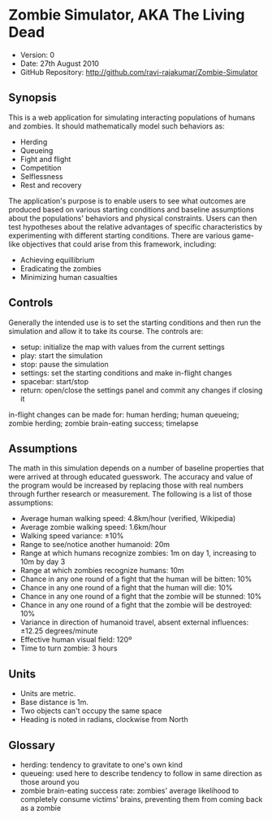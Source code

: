# Zombie Simulator, AKA The Living Dead

- Version: 0
- Date: 27th August 2010
- GitHub Repository: <http://github.com/ravi-rajakumar/Zombie-Simulator>

## Synopsis

This is a web application for simulating interacting populations of humans and zombies. It should mathematically model such behaviors as:

- Herding
- Queueing
- Fight and flight
- Competition
- Selflessness
- Rest and recovery

The application's purpose is to enable users to see what outcomes are produced based on various starting conditions and baseline assumptions about the populations' behaviors and physical constraints. Users can then test hypotheses about the relative advantages of specific characteristics by experimenting with different starting conditions. There are various game-like objectives that could arise from this framework, including:

- Achieving equillibrium
- Eradicating the zombies
- Minimizing human casualties

## Controls

Generally the intended use is to set the starting conditions and then run the simulation and allow it to take its course. The controls are:

- setup: initialize the map with values from the current settings
- play: start the simulation
- stop: pause the simulation
- settings: set the starting conditions and make in-flight changes
- spacebar: start/stop
- return: open/close the settings panel and commit any changes if closing it

in-flight changes can be made for: human herding; human queueing; zombie herding; zombie brain-eating success; timelapse

## Assumptions

The math in this simulation depends on a number of baseline properties that were arrived at through educated guesswork. The accuracy and value of the program would be increased by replacing those with real numbers through further research or measurement. The following is a list of those assumptions:

- Average human walking speed: 4.8km/hour (verified, Wikipedia)
- Average zombie walking speed: 1.6km/hour
- Walking speed variance: ±10%
- Range to see/notice another humanoid: 20m
- Range at which humans recognize zombies: 1m on day 1, increasing to 10m by day 3
- Range at which zombies recognize humans: 10m
- Chance in any one round of a fight that the human will be bitten: 10%
- Chance in any one round of a fight that the human will die: 10%
- Chance in any one round of a fight that the zombie will be stunned: 10%
- Chance in any one round of a fight that the zombie will be destroyed: 10%
- Variance in direction of humanoid travel, absent external influences: ±12.25 degrees/minute
- Effective human visual field: 120º
- Time to turn zombie: 3 hours

## Units

- Units are metric.
- Base distance is 1m.
- Two objects can't occupy the same space
- Heading is noted in radians, clockwise from North

## Glossary

- herding: tendency to gravitate to one's own kind
- queueing: used here to describe tendency to follow in same direction as those around you
- zombie brain-eating success rate: zombies' average likelihood to completely consume victims' brains, preventing them from coming back as a zombie
